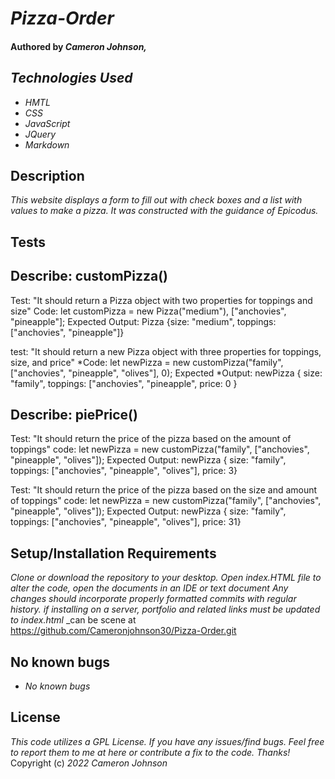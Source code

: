 # _Pizza-Order_

#### Authored by _Cameron Johnson,_


## _Technologies Used_

* _HMTL_
* _CSS_
* _JavaScript_
* _JQuery_
* _Markdown_

## Description 

_This website displays a form to fill out with check boxes and a list with values to make a pizza. It was constructed with the guidance of Epicodus._

## Tests

## Describe: customPizza()

Test: "It should return a Pizza object with two properties for toppings and size"
Code: let customPizza = new Pizza("medium"), ["anchovies", "pineapple"];
Expected Output: Pizza {size: "medium", toppings: ["anchovies", "pineapple"]}

test: "It should return a new Pizza object with three properties for toppings, size, and price" *Code: let newPizza = new customPizza("family", ["anchovies", "pineapple", "olives"], 0); Expected *Output: newPizza { size: "family", toppings: ["anchovies", "pineapple", price: 0 }


## Describe: piePrice()

Test: "It should return the price of the pizza based on the amount of toppings"
code: let newPizza = new customPizza("family", ["anchovies", "pineapple", "olives"]);
Expected Output: newPizza { size: "family", toppings: ["anchovies", "pineapple", "olives"], price: 3}


Test: "It should return the price of the pizza based on the size and amount of toppings"
code: let newPizza = new customPizza("family", ["anchovies", "pineapple", "olives"]);
Expected Output: newPizza { size: "family", toppings: ["anchovies", "pineapple", "olives"], price: 31}

## Setup/Installation Requirements

_Clone or download the repository to your desktop._
_Open index.HTML file_
_to alter the code, open the documents in an IDE or text document
Any changes should incorporate properly formatted commits with regular history._
_if installing on a server, portfolio and related links must be updated to index.html_
_can be scene at https://github.com/Cameronjohnson30/Pizza-Order.git

## No known bugs
* _No known bugs_

## License 
 _This code utilizes a GPL License. If you have any issues/find bugs. Feel free to report them to me at here or contribute a fix to the code. Thanks!_ Copyright (c) _2022_ _Cameron Johnson_
